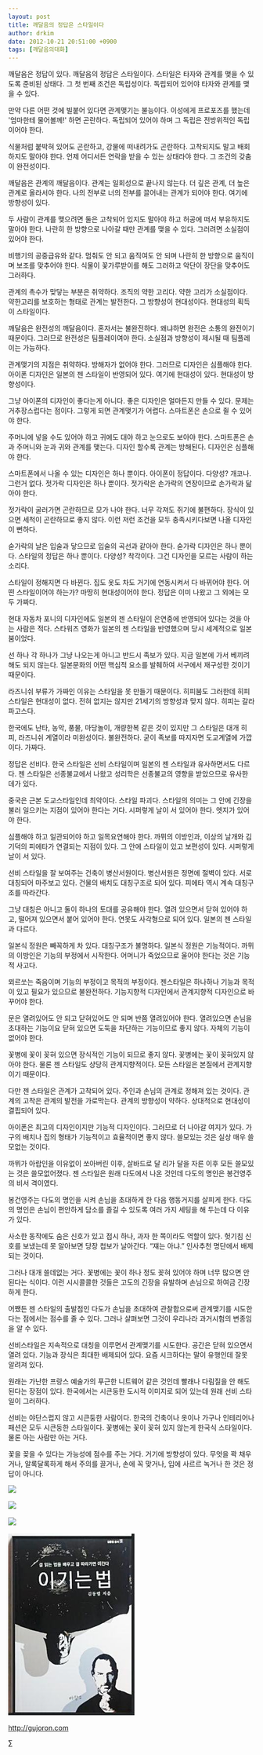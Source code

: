 ```yaml
---
layout: post
title: 깨달음의 정답은 스타일이다
author: drkim
date: 2012-10-21 20:51:00 +0900
tags: [깨달음의대화]
---
```

   
깨달음은 정답이 있다. 깨달음의 정답은 스타일이다. 스타일은 타자와 관계를 맺을 수 있도록 준비된 상태다. 그 첫 번째 조건은 독립성이다. 독립되어 있어야 타자와 관계를 맺을 수 있다.


 만약 다른 어떤 것에 빌붙어 있다면 관계맺기는 불능이다. 이성에게 프로포즈를 했는데 '엄마한테 물어볼께!' 하면 곤란하다. 독립되어 있어야 하며 그 독립은 전방위적인 독립이어야 한다.


 식물처럼 붙박혀 있어도 곤란하고, 강물에 떠내려가도 곤란하다. 고착되지도 말고 배회하지도 말아야 한다. 언제 어디서든 연락을 받을 수 있는 상태라야 한다. 그 조건의 갖춤이 완전성이다.


 깨달음은 관계의 깨달음이다. 관계는 일회성으로 끝나지 않는다. 더 깊은 관계, 더 높은 관계로 올라서야 한다. 나의 전부로 너의 전부를 끌어내는 관계가 되어야 한다. 여기에 방향성이 있다.


 두 사람이 관계를 맺으려면 둘은 고착되어 있지도 말아야 하고 허공에 떠서 부유하지도 말아야 한다. 나란히 한 방향으로 나아갈 때만 관계를 맺을 수 있다. 그러려면 소실점이 있어야 한다.


 비행기의 공중급유와 같다. 멈춰도 안 되고 움직여도 안 되며 나란히 한 방향으로 움직이며 보조를 맞추어야 한다. 식물이 꽃가루받이를 해도 그러하고 악단이 장단을 맞추어도 그러하다.


 관계의 촉수가 맞닿는 부분은 취약하다. 조직의 약한 고리다. 약한 고리가 소실점이다. 약한고리를 보호하는 형태로 관계는 발전한다. 그 방향성이 현대성이다. 현대성의 획득이 스타일이다.


 깨달음은 완전성의 깨달음이다. 혼자서는 불완전하다. 왜냐하면 완전은 소통의 완전이기 때문이다. 그러므로 완전성은 팀플레이여야 한다. 소실점과 방향성이 제시될 때 팀플레이는 가능하다.


 관계맺기의 지점은 취약하다. 방해자가 없어야 한다. 그러므로 디자인은 심플해야 한다. 아이폰 디자인은 일본의 젠 스타일이 반영되어 있다. 여기에 현대성이 있다. 현대성이 방향성이다.


 그냥 아이폰의 디자인이 좋다는게 아니다. 좋은 디자인은 얼마든지 만들 수 있다. 문제는 거추장스럽다는 점이다. 그렇게 되면 관계맺기가 어렵다. 스마트폰은 손으로 쥘 수 있어야 한다.


 주머니에 넣을 수도 있어야 하고 귀에도 대야 하고 눈으로도 보아야 한다. 스마트폰은 손과 주머니와 눈과 귀와 관계를 맺는다. 디자인 할수록 관계는 방해된다. 디자인은 심플해야 한다.


 스마트폰에서 나올 수 있는 디자인은 하나 뿐이다. 아이폰이 정답이다. 다양성? 개코나. 그런거 없다. 젓가락 디자인은 하나 뿐이다. 젓가락은 손가락의 연장이므로 손가락과 닮아야 한다.


 젓가락이 굴러가면 곤란하므로 모가 나야 한다. 너무 각져도 쥐기에 불편하다. 장식이 있으면 세척이 곤란하므로 좋지 않다. 이런 저런 조건을 모두 충족시키다보면 나올 디자인이 뻔하다.


 숟가락의 날은 입술과 닿으므로 입술의 곡선과 같아야 한다. 숟가락 디자인은 하나 뿐이다. 스타일의 정답은 하나 뿐이다. 다양성? 착각이다. 그건 디자인을 모르는 사람이 하는 소리다.


 스타일이 정해지면 다 바뀐다. 집도 옷도 차도 거기에 연동시켜서 다 바뀌어야 한다. 어떤 스타일이어야 하는가? 마땅히 현대성이어야 한다. 정답은 이미 나왔고 그 외에는 모두 가짜다.


 현대 자동차 포니의 디자인에도 일본의 젠 스타일이 은연중에 반영되어 있다는 것을 아는 사람은 적다. 스타워즈 영화가 일본의 젠 스타일을 반영했으며 당시 세계적으로 일본붐이었다.


 선 하나 각 하나가 그냥 나오는게 아니고 반드시 족보가 있다. 지금 일본에 가서 베끼려 해도 되지 않는다. 일본문화의 어떤 핵심적 요소를 발췌하여 서구에서 재구성한 것이기 때문이다.


 라즈니쉬 부류가 가짜인 이유는 스타일을 못 만들기 때문이다. 히피붐도 그러한데 히피스타일은 현대성이 없다. 전혀 없지는 않지만 21세기의 방향성과 맞지 않다. 히피는 갈라파고스다.


 한국에도 난타, 농악, 풍물, 마당놀이, 개량한복 같은 것이 있지만 그 스타일은 대개 히피, 라즈니쉬 계열이라 미완성이다. 불완전하다. 굳이 족보를 따지자면 도교계열에 가깝이다. 가짜다.


 정답은 선비다. 한국 스타일은 선비 스타일이며 일본의 젠 스타일과 유사하면서도 다르다. 젠 스타일은 선종불교에서 나왔고 성리학은 선종불교의 영향을 받았으므로 유사한 데가 있다.


 중국은 근본 도교스타일인데 최악이다. 스타일 파괴다. 스타일의 의미는 그 안에 긴장을 불러 일으키는 지점이 있어야 한다는 거다. 시퍼렇게 날이 서 있어야 한다. 엣지가 있어야 한다.


 심플해야 하고 일관되어야 하고 일목요연해야 한다. 까뮈의 이방인과, 이상의 날개와 김기덕의 피에타가 연결되는 지점이 있다. 그 안에 스타일이 있고 보편성이 있다. 시퍼렇게 날이 서 있다.


 선비 스타일을 잘 보여주는 건축이 병산서원이다. 병산서원은 정면에 절벽이 있다. 서로 대칭되어 마주보고 있다. 건물의 배치도 대칭구조로 되어 있다. 피에타 역시 계속 대칭구조를 따라간다.


 그냥 대칭은 아니고 둘이 하나의 토대를 공유해야 한다. 열려 있으면서 닫혀 있어야 하고, 떨어져 있으면서 붙어 있어야 한다. 연못도 사각형으로 되어 있다. 일본의 젠 스타일과 다르다.


 일본식 정원은 빼꼭하게 차 있다. 대칭구조가 불명하다. 일본식 정원은 기능적이다. 까뮈의 이방인은 기능의 부정에서 시작한다. 어머니가 죽었으므로 울어야 한다는 것은 기능적 사고다.


 뫼르쏘는 죽음이며 기능의 부정이고 목적의 부정이다. 젠스타일은 하나하나 기능과 목적이 있고 필요가 있으므로 불완전하다. 기능지향적 디자인에서 관계지향적 디자인으로 바꾸어야 한다.


 문은 열려있어도 안 되고 닫혀있어도 안 되며 반쯤 열려있어야 한다. 열려있으면 손님을 초대하는 기능이요 닫혀 있으면 도둑을 차단하는 기능이므로 좋지 않다. 자체의 기능이 없어야 한다.


 꽃병에 꽃이 꽂혀 있으면 장식적인 기능이 되므로 좋지 않다. 꽃병에는 꽃이 꽂혀있지 않아야 한다. 물론 젠 스타일도 상당히 관계지향적이다. 모든 스타일은 본질에서 관계지향이기 때문이다.


 다만 젠 스타일은 관계가 고착되어 있다. 주인과 손님의 관계로 정해져 있는 것이다. 관계의 고착은 관계의 발전을 가로막는다. 관계의 방향성이 약하다. 상대적으로 현대성이 결핍되어 있다.


 아이폰은 최고의 디자인이지만 기능적 디자인이다. 그러므로 더 나아갈 여지가 있다. 가구의 배치나 집의 형태가 기능적이고 효율적이면 좋지 않다. 쓸모있는 것은 실상 매우 쓸모없는 것이다.


 까뮈가 아랍인을 이유없이 쏘아버린 이후, 살바드로 달 리가 달을 자른 이후 모든 쓸모있는 것은 쓸모없어졌다. 젠 스타일은 원래 다도에서 나온 것인데 다도의 명인은 봉건영주의 비서 격이였다.


 봉건영주는 다도의 명인을 시켜 손님을 초대하게 한 다음 행동거지를 살피게 한다. 다도의 명인은 손님이 편안하게 담소를 즐길 수 있도록 여러 가지 세팅을 해 두는데 다 이유가 있다.


 사소한 동작에도 숨은 신호가 있고 접시 하나, 과자 한 쪽이라도 역할이 있다. 헛기침 신호를 보냈는데 못 알아보면 당장 첩보가 날아간다. “쟤는 아냐.” 인사추천 명단에서 배제되는 것이다.


 그러나 대개 쓸데없는 거다. 꽃병에는 꽃이 하나 정도 꽂혀 있어야 하며 너무 많으면 안 된다는 식이다. 이런 시시콜콜한 것들은 고도의 긴장을 유발하며 손님으로 하여금 긴장하게 한다.


 어쨌든 젠 스타일의 출발점인 다도가 손님을 초대하여 관찰함으로써 관계맺기를 시도한다는 점에서는 점수를 줄 수 있다. 그러나 살펴보면 그것이 우리나라 과거시험의 변종임을 알 수 있다.


 선비스타일은 지속적으로 대칭을 이루면서 관계맺기를 시도한다. 공간은 닫혀 있으면서 열려 있다. 기능과 장식은 최대한 배제되어 있다. 요즘 시크하다는 말이 유행인데 잘못 알려져 있다.


 원래는 가난한 프랑스 예술가의 푸근한 니트웨어 같은 것인데 빨래나 다림질을 안 해도 된다는 장점이 있다. 한국에서는 시큰둥한 도시적 이미지로 되어 있는데 원래 선비 스타일이 그러하다.


 선비는 야단스럽지 않고 시큰둥한 사람이다. 한국의 건축이나 옷이나 가구나 인테리어나 패션은 모두 시큰둥한 스타일이다. 꽃병에는 꽃이 꽂혀 있지 않는게 한국식 스타일이다. 물론 아는 사람만 아는 거다.


 꽃을 꽂을 수 있다는 가능성에 점수를 주는 거다. 거기에 방향성이 있다. 무엇을 꽉 채우거나, 알록달록하게 해서 주의를 끌거나, 손에 꼭 맞거나, 입에 사르르 녹거나 한 것은 정답이 아니다.





  ![](/files/attach/images/198/609/305/80.jpg)





  ![](/files/attach/images/198/609/305/81.jpg)





  ![](/files/attach/images/198/609/305/82.jpg)


  ![](/files/attach/images/199/290/248/123456.JPG)












  http://gujoron.com


  ∑